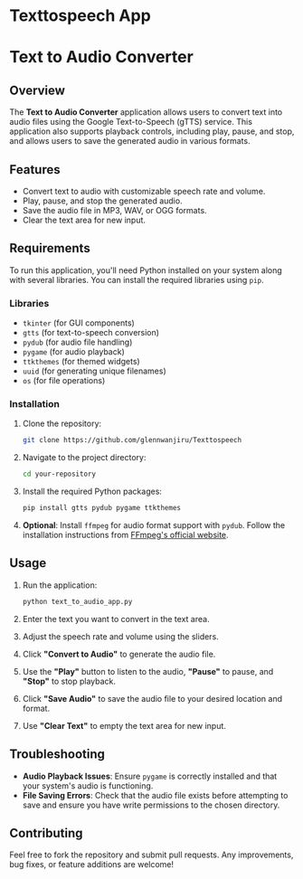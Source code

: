 # Texttospeech App


# Text to Audio Converter

## Overview

The **Text to Audio Converter** application allows users to convert text into audio files using the Google Text-to-Speech (gTTS) service. This application also supports playback controls, including play, pause, and stop, and allows users to save the generated audio in various formats.

## Features

- Convert text to audio with customizable speech rate and volume.
- Play, pause, and stop the generated audio.
- Save the audio file in MP3, WAV, or OGG formats.
- Clear the text area for new input.

## Requirements

To run this application, you'll need Python installed on your system along with several libraries. You can install the required libraries using `pip`. 

### Libraries

- `tkinter` (for GUI components)
- `gtts` (for text-to-speech conversion)
- `pydub` (for audio file handling)
- `pygame` (for audio playback)
- `ttkthemes` (for themed widgets)
- `uuid` (for generating unique filenames)
- `os` (for file operations)

### Installation

1. Clone the repository:

    ```sh
    git clone https://github.com/glennwanjiru/Texttospeech
    ```

2. Navigate to the project directory:

    ```sh
    cd your-repository
    ```

3. Install the required Python packages:

    ```sh
    pip install gtts pydub pygame ttkthemes
    ```

4. **Optional**: Install `ffmpeg` for audio format support with `pydub`. Follow the installation instructions from [FFmpeg's official website](https://ffmpeg.org/download.html).

## Usage

1. Run the application:

    ```sh
    python text_to_audio_app.py
    ```

2. Enter the text you want to convert in the text area.

3. Adjust the speech rate and volume using the sliders.

4. Click **"Convert to Audio"** to generate the audio file.

5. Use the **"Play"** button to listen to the audio, **"Pause"** to pause, and **"Stop"** to stop playback.

6. Click **"Save Audio"** to save the audio file to your desired location and format.

7. Use **"Clear Text"** to empty the text area for new input.

## Troubleshooting

- **Audio Playback Issues**: Ensure `pygame` is correctly installed and that your system's audio is functioning.
- **File Saving Errors**: Check that the audio file exists before attempting to save and ensure you have write permissions to the chosen directory.



## Contributing

Feel free to fork the repository and submit pull requests. Any improvements, bug fixes, or feature additions are welcome!


